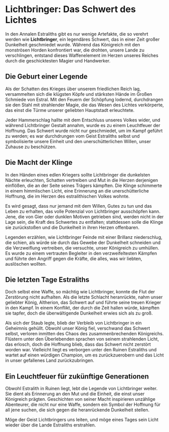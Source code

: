 # **Lichtbringer: Das Schwert des Lichtes**

In den Annalen Estraliths gibt es nur wenige Artefakte, die so verehrt werden wie **Lichtbringer**, ein legendäres Schwert, das in einer Zeit großer Dunkelheit geschmiedet wurde. Während das Königreich mit den monströsen Horden konfrontiert war, die drohten, unsere Lande zu verschlingen, entstand dieses Waffenelement im Herzen unseres Reiches durch die geschicktesten Magier und Handwerker.

## Die Geburt einer Legende

Als der Schatten des Krieges über unserem friedlichen Reich lag, versammelten sich die klügsten Köpfe und stärksten Hände im Großen Schmiede von Estral. Mit den Feuern der Schöpfung lodernd, durchdrangen sie den Stahl mit strahlender Magie, die das Wesen des Lichtes verkörperte, das einst die Türme unserer geliebten Hauptstadt erleuchtete.

Jeder Hammerschlag hallte mit dem Entschluss unseres Volkes wider, und während Lichtbringer Gestalt annahm, wurde es zu einem Leuchtfeuer der Hoffnung. Das Schwert wurde nicht nur geschmiedet, um im Kampf geführt zu werden; es war durchdrungen vom Geist Estraliths selbst und symbolisierte unsere Einheit und den unerschütterlichen Willen, unser Zuhause zu beschützen.

## Die Macht der Klinge

In den Händen eines edlen Kriegers sollte Lichtbringer die dunkelsten Nächte erleuchten, Schatten vertreiben und Mut in die Herzen derjenigen einflößen, die an der Seite seines Trägers kämpften. Die Klinge schimmerte in einem himmlischen Licht, eine Erinnerung an die unerschütterliche Hoffnung, die im Herzen des estralithischen Volkes wohnte.

Es wird gesagt, dass nur jemand mit dem Willen, Gutes zu tun und das Leben zu erhalten, das volle Potenzial von Lichtbringer ausschöpfen kann. Jene, die von Gier oder dunklen Motiven getrieben sind, werden nicht in der Lage sein, die Kraft des Schwertes zu entfalten; stattdessen solle die Klinge sie zurückstoßen und die Dunkelheit in ihren Herzen offenbaren. 

Legenden erzählen, wie Lichtbringer Feinde mit einer Brillanz niederschlug, die schien, als würde sie durch das Gewebe der Dunkelheit schneiden und die Verzweiflung vertreiben, die versuchte, unser Königreich zu umhüllen. Es wurde zu einem vertrauten Begleiter in den verzweifeltesten Kämpfen und führte den Angriff gegen die Kräfte, die alles, was wir liebten, auslöschen wollten.

## Die letzten Tage Estraliths

Doch selbst eine Waffe, so mächtig wie Lichtbringer, konnte die Flut der Zerstörung nicht aufhalten. Als die letzte Schlacht heranrückte, nahm unser geliebter König, Altherion, das Schwert auf und führte seine treuen Krieger in den Kampf. In einem Konflikt, der durch die Zeit hallen würde, kämpften sie tapfer, doch die überwältigende Dunkelheit erwies sich als zu groß.

Als sich der Staub legte, blieb der Verbleib von Lichtbringer in ein Geheimnis gehüllt. Obwohl unser König fiel, verschwand das Schwert selbst, verloren inmitten des Chaos des zusammenbrechenden Königreichs. Flüstern unter den Überlebenden sprachen von seinem strahlenden Licht, das erlosch, doch die Hoffnung blieb, dass das Schwert nicht zerstört worden war. Vielleicht liegt es verborgen unter den Ruinen Estraliths und wartet auf einen würdigen Champion, um es zurückzuerobern und das Licht in unser gefallenes Land zurückzubringen.

## Ein Leuchtfeuer für zukünftige Generationen

Obwohl Estralith in Ruinen liegt, lebt die Legende von Lichtbringer weiter. Sie dient als Erinnerung an den Mut und die Einheit, die einst unser Königreich prägten. Geschichten von seiner Macht inspirieren unzählige Abenteurer, die nicht nur eine Waffe, sondern ein Symbol der Hoffnung für all jene suchen, die sich gegen die heranrückende Dunkelheit stellen. 

Möge der Geist Lichtbringers uns leiten, und möge eines Tages sein Licht wieder über die Lande Estraliths erstrahlen.
